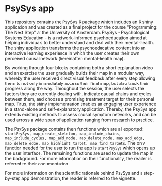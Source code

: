 # PsySys app

This repository contains the PsySys R package which includes an R shiny application and was created as a final project for the course "Programming: The Next Step" at the University of Amsterdam. PsySys - Psychological Systems Education - is a network-informed psychoeducation aimed at helping individuals to better understand and deal with their mental-health. The shiny application transforms the psychoeducative content into an interactive learning experience in which the user creates their own perceived causal network (hereinafter: mental-health map). 

By working through four blocks containing both a short explanation video and an exercise the user gradually builds their map in a modular way, whereby the user received direct visual feedback after every step allowing them to not only immediately access their final map, but also track their progress along the way. Throughout the session, the user selects the factors they are currently dealing with, indicate causal chains and cycles between them, and choose a promising treatment target for their personal map. Thus, the shiny implementation enables an engaging user experience in a stand-alone and self-explanatory application. Thereby, the PsySys app extends existing methods to assess causal symptom networks, and can be used across a wide span of application ranging from research to practice.

The PsySys package contains then functions which are all exported: <code>startPsySys, map_create_skeleton, map_include_chains, map_include_cycles, map_add_node, map_delete_node, map_add_edge, map_delete_edge, map_highlight_target, map_find_targets</code>. The only function needed for the user to run the app is <code>startPsySys</code> which opens up the user interface. The remaining functions are used to update the map in the background. For more information on their functionality, the reader is referred to their documentation. 

For more information on the scientific rationale behind PsySys and a step-by-step app demonstration, the reader is referred to the vignette. 


